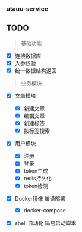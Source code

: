 ### utauu-service



## TODO
> 基础功能
- [x] 连接数据库
- [x] 入参校验
- [x] 统一数据结构返回

> 业务模块
- [x] 文章模块
  - [x] 新建文章
  - [x] 编辑文章
  - [x] 新建标签
  - [x] 按标签搜索

- [x] 用户模块
  - [x] 注册
  - [x] 登录
  - [x] token生成
  - [x] redis持久化
  - [x] token检测

- [x] Docker镜像 编译部署
  - [x] docker-compose

- [x] shell 自动化 简易启动脚本

